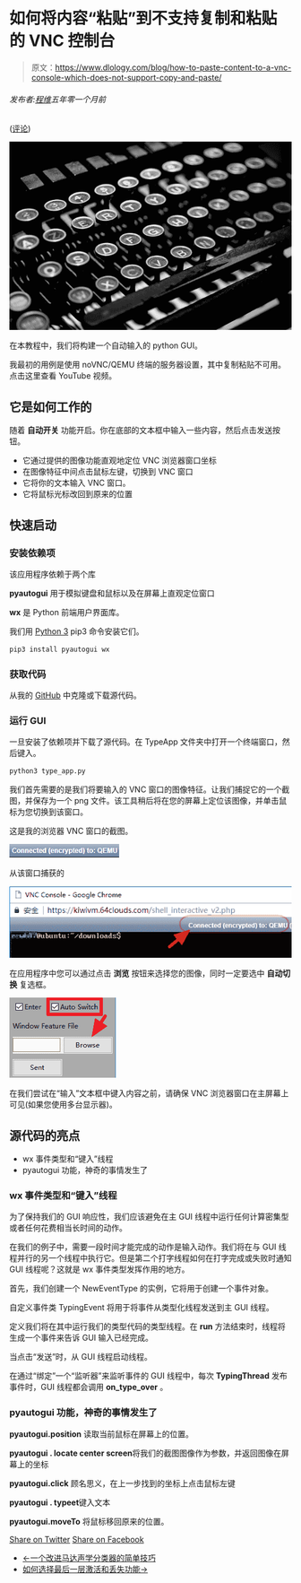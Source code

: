 # 如何将内容“粘贴”到不支持复制和粘贴的 VNC 控制台

> 原文：<https://www.dlology.com/blog/how-to-paste-content-to-a-vnc-console-which-does-not-support-copy-and-paste/>

###### 发布者:[程维](/blog/author/Chengwei/)五年零一个月前

([评论](/blog/how-to-paste-content-to-a-vnc-console-which-does-not-support-copy-and-paste/#disqus_thread))

![typewriter](img/de93b0c66c47e8e148faf9f6687e78cd.png)

在本教程中，我们将构建一个自动输入的 python GUI。

我最初的用例是使用 noVNC/QEMU 终端的服务器设置，其中复制粘贴不可用。点击这里查看 YouTube 视频。

## 它是如何工作的

随着  **自动开关** 功能开启。你在底部的文本框中输入一些内容，然后点击发送按钮。

*   它通过提供的图像功能直观地定位 VNC 浏览器窗口坐标
*   在图像特征中间点击鼠标左键，切换到 VNC 窗口
*   它将你的文本输入 VNC 窗口。
*   它将鼠标光标改回到原来的位置

## 快速启动

### 安装依赖项

该应用程序依赖于两个库

**pyautogui** 用于模拟键盘和鼠标以及在屏幕上直观定位窗口

**wx** 是 Python 前端用户界面库。

我们用 [Python 3](https://www.python.org/downloads/) pip3 命令安装它们。

```py
pip3 install pyautogui wx
```

### 获取代码

从我的 [GitHub](https://github.com/Tony607/TypeApp) 中克隆或下载源代码。

### 运行 GUI

一旦安装了依赖项并下载了源代码。在 TypeApp 文件夹中打开一个终端窗口，然后键入。

```py
python3 type_app.py
```

我们首先需要的是我们将要输入的 VNC 窗口的图像特征。让我们捕捉它的一个截图，并保存为一个 png 文件。该工具稍后将在您的屏幕上定位该图像，并单击鼠标为您切换到该窗口。

这是我的浏览器 VNC 窗口的截图。

![vnc](img/13987a7e010adf51739a12f90971063a.png)

从该窗口捕获的

![vnc window](img/488a912c5c919291860ef2a3f0657c97.png)

在应用程序中您可以通过点击 **浏览** 按钮来选择您的图像，同时一定要选中 **自动切换** 复选框。

![browse](img/5c0d93bd1cbfb07ea1223bcf2a685f45.png)

在我们尝试在“输入”文本框中键入内容之前，请确保 VNC 浏览器窗口在主屏幕上可见(如果您使用多台显示器)。

## 源代码的亮点

*   wx 事件类型和“键入”线程
*   pyautogui 功能，神奇的事情发生了

### wx 事件类型和“键入”线程

为了保持我们的 GUI 响应性，我们应该避免在主 GUI 线程中运行任何计算密集型或者任何花费相当长时间的动作。

在我们的例子中，需要一段时间才能完成的动作是输入动作。我们将在与 GUI 线程并行的另一个线程中执行它。但是第二个打字线程如何在打字完成或失败时通知 GUI 线程呢？这就是 wx 事件类型发挥作用的地方。

首先，我们创建一个 NewEventType 的实例，它将用于创建一个事件对象。

自定义事件类 TypingEvent 将用于将事件从类型化线程发送到主 GUI 线程。

定义我们将在其中运行我们的类型代码的类型线程。在 **run** 方法结束时，线程将生成一个事件来告诉 GUI 输入已经完成。

当点击“发送”时，从 GUI 线程启动线程。

在通过“绑定”一个“监听器”来监听事件的 GUI 线程中，每次 **TypingThread** 发布事件时，GUI 线程都会调用 **on_type_over** 。

### pyautogui 功能，神奇的事情发生了

**pyautogui.position** 读取当前鼠标在屏幕上的位置。

**pyautogui . locate center screen**将我们的截图图像作为参数，并返回图像在屏幕上的坐标

**pyautogui.click** 顾名思义，在上一步找到的坐标上点击鼠标左键

**pyautogui . typeet**键入文本

**pyautogui.moveTo** 将鼠标移回原来的位置。

[Share on Twitter](https://twitter.com/intent/tweet?url=https%3A//www.dlology.com/blog/how-to-paste-content-to-a-vnc-console-which-does-not-support-copy-and-paste/&text=How%20to%20%22paste%22%20content%20to%20a%20VNC%20console%20which%20does%20not%20support%20copy%20and%20paste) [Share on Facebook](https://www.facebook.com/sharer/sharer.php?u=https://www.dlology.com/blog/how-to-paste-content-to-a-vnc-console-which-does-not-support-copy-and-paste/)

*   [←一个改进马达声学分类器的简单技巧](/blog/one-simple-trick-to-improve-the-motor-acoustic-classifier/)
*   [如何选择最后一层激活和丢失功能→](/blog/how-to-choose-last-layer-activation-and-loss-function/)
